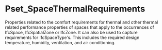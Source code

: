 # Pset_SpaceThermalRequirements

Properties related to the comfort requirements for thermal and other  thermal related performance properties of spaces that apply to the occurrences of IfcSpace, IfcSpatialZone or IfcZone. It can also be used to capture requirements for IfcSpaceType's. This includes the required design temperature, humidity, ventilation, and air conditioning.
